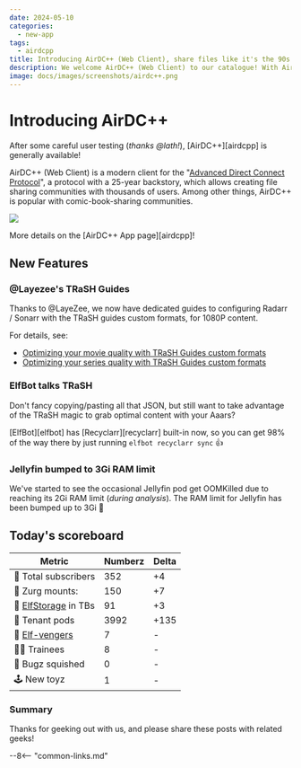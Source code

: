 ```yaml
---
date: 2024-05-10
categories:
  - new-app
tags:
  - airdcpp
title: Introducing AirDC++ (Web Client), share files like it's the 90s!
description: We welcome AirDC++ (Web Client) to our catalogue! With AirDC++, you can share your libraries with "hubs" of like-minded users, exchanging files and messages, secured with a BYO VPN
image: docs/images/screenshots/airdc++.png
---
```


# Introducing AirDC++

After some careful user testing (*thanks \@lath!*), [AirDC++][airdcpp] is generally available!

AirDC++ (Web Client) is a modern client for the "[Advanced Direct Connect Protocol](https://en.wikipedia.org/wiki/Direct_Connect_(protocol))", a protocol with a 25-year backstory, which allows creating file sharing communities with thousands of users. Among other things, AirDC++ is popular with comic-book-sharing communities.

![](/images/screenshots/airdc++.png)

More details on the [AirDC++ App page][airdcpp]!

<!-- more -->

## New Features

### \@Layezee's TRaSH Guides

Thanks to \@LayeZee, we now have dedicated guides to configuring Radarr / Sonarr with the TRaSH guides custom formats, for 1080P content.

For details, see:

* [Optimizing your movie quality with TRaSH Guides custom formats](/guides/media/optimize-movie-quality-with-trash-custom-formats/)
* [Optimizing your series quality with TRaSH Guides custom formats](/guides/media/optimize-series-quality-with-trash-custom-formats/)

### ElfBot talks TRaSH

Don't fancy copying/pasting all that JSON, but still want to take advantage of the TRaSH magic to grab optimal content with your Aaars?

[ElfBot][elfbot] has [Recyclarr][recyclarr] built-in now, so you can get 98% of the way there by just running `elfbot recyclarr sync` :thumbsup:

### Jellyfin bumped to 3Gi RAM limit

We've started to see the occasional Jellyfin pod get OOMKilled due to reaching its 2Gi RAM limit (*during analysis*). The RAM limit for Jellyfin has been bumped up to 3Gi 🎉

## Today's scoreboard

Metric | Numberz | Delta
---------|----------|----------
🧝 Total subscribers | 352 | +4
👾 Zurg mounts: | 150 | +7
💾 [ElfStorage](https://elfhosted.com/what-is/elfstorage/) in TBs | 91 | +3
🐬 Tenant pods | 3992 | +135
🦸 [Elf-vengers](https://elfhosted.com/team/#elf-vengers) | 7 | -
🧑‍🎓 Trainees | 8 | -
🐛 Bugz squished | 0 | -
🕹️ New toyz | 1 | -

### Summary

Thanks for geeking out with us, and please share these posts with related geeks!

--8<-- "common-links.md"
